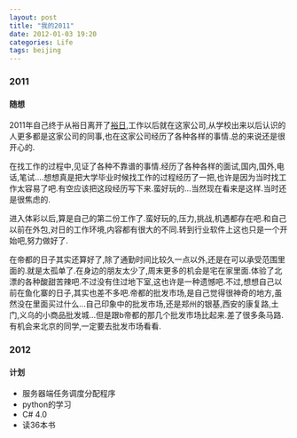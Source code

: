 ```yaml
---
layout: post
title: "我的2011"
date: 2012-01-03 19:20
categories: Life
tags: beijing
---
```


### 2011

#### 随想

2011年自己终于从裕日离开了[裕日][1],工作以后就在这家公司,从学校出来以后认识的人更多都是这家公司的同事,也在这家公司经历了各种各样的事情.总的来说还是很开心的.

在找工作的过程中,见证了各种不靠谱的事情.经历了各种各样的面试,国内,国外,电话,笔试….想想真是把大学毕业时候找工作的过程经历了一把,也许是因为当时找工作太容易了吧.有空应该把这段经历写下来.蛮好玩的…当然现在看来是这样.当时还是很焦虑的.

进入体彩以后,算是自己的第二份工作了.蛮好玩的,压力,挑战,机遇都存在吧.和自己以前在外包,对日的工作环境,内容都有很大的不同.转到行业软件上这也只是一个开始吧,努力做好了.

在帝都的日子其实还算好了,除了通勤时间比较久一点以外,还是在可以承受范围里面的.就是太孤单了.在身边的朋友太少了,周末更多的机会是宅在家里面.体验了北漂的各种酸甜苦辣吧.不过没有住过地下室,这也许是一种遗憾吧.不过,想想自己以前在鱼化寨的日子,其实也差不多吧.帝都的批发市场,是自己觉得很神奇的地方,虽然没在里面买过什么…自己印象中的批发市场,还是郑州的银基,西安的康复路,土门,义乌的小商品批发城…但是跟b帝都的那几个批发市场比起来.差了很多条马路.有机会来北京的同学,一定要去批发市场看看.

### 2012

#### 计划

*   服务器端任务调度分配程序
*   python的学习
*   C# 4.0
*   读36本书

 [1]: http://www.sysystem.com.cn/

